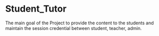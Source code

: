 # Student_Tutor
The main goal of the Project to provide the content to the students and maintain the session credential between student, teacher, admin.
